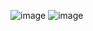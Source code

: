 ![image](https://github.com/Ha3io/BeetleBag/assets/155388950/b01df10f-be7a-42ed-9a5e-e6de3ae4507f)
![image](https://github.com/Ha3io/BeetleBag/assets/155388950/f897b9e4-45a1-4a2a-84b2-32dea668edf8)
